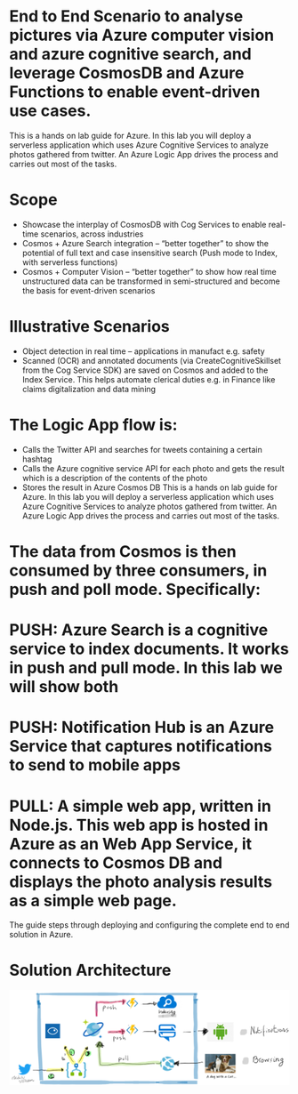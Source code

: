 # End to End Scenario to analyse pictures via Azure computer vision and azure cognitive search, and leverage CosmosDB and Azure Functions to enable event-driven use cases.
This is a hands on lab guide for Azure. In this lab you will deploy a serverless application which uses Azure Cognitive Services to analyze photos gathered from twitter. An Azure Logic App drives the process and carries out most of the tasks. 

# Scope
- Showcase the interplay of CosmosDB with Cog Services to enable real-time scenarios, across industries
- Cosmos + Azure Search integration – “better together” to show the potential of full text and case insensitive search (Push mode to Index, with serverless functions)
- Cosmos + Computer Vision – “better together” to show how real time unstructured data can be transformed in semi-structured and become the basis for event-driven scenarios

# Illustrative Scenarios
- Object detection in real time – applications in manufact e.g. safety
- Scanned (OCR) and annotated documents (via CreateCognitiveSkillset from the Cog Service SDK) are saved on Cosmos and added to the Index Service. This helps automate clerical    duties e.g. in Finance like claims digitalization and data mining

# The Logic App flow is:
- Calls the Twitter API and searches for tweets containing a certain hashtag
- Calls the Azure cognitive service API for each photo and gets the result which is a description of the contents of the photo
- Stores the result in Azure Cosmos DB
This is a hands on lab guide for Azure. In this lab you will deploy a serverless application which uses Azure Cognitive Services to analyze photos gathered from twitter. An Azure Logic App drives the process and carries out most of the tasks.

# The data from Cosmos is then consumed by three consumers, in push and poll mode. Specifically:

# PUSH: Azure Search is a cognitive service to index documents. It works in push and pull mode. In this lab we will show both
# PUSH: Notification Hub is an Azure Service that captures notifications to send to mobile apps
# PULL: A simple web app, written in Node.js. This web app is hosted in Azure as an Web App Service, it connects to Cosmos DB and displays the photo analysis results as a simple web page.

The guide steps through deploying and configuring the complete end to end solution in Azure.
# Solution Architecture
![arch](arch.png)
